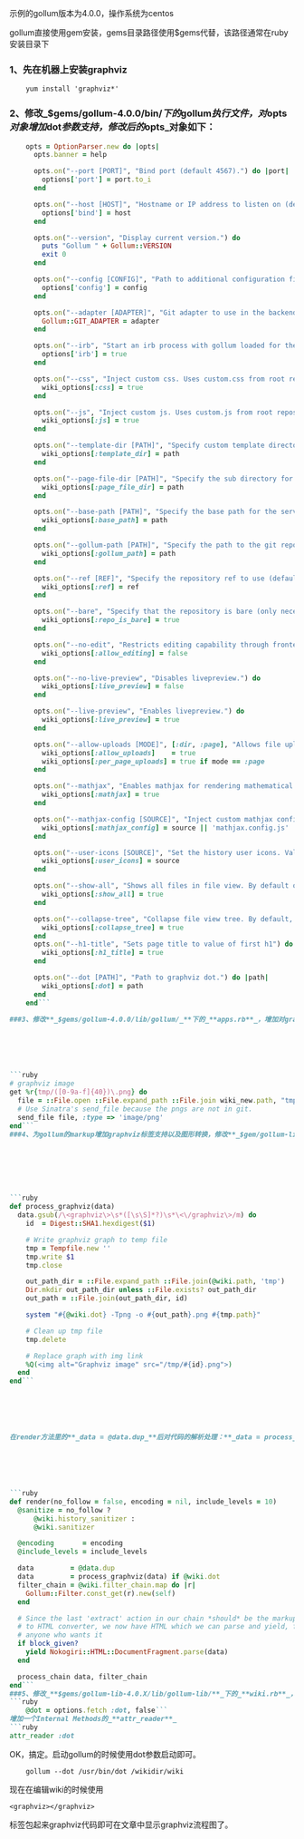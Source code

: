


示例的gollum版本为4.0.0，操作系统为centos







gollum直接使用gem安装，gems目录路径使用$gems代替，该路径通常在ruby安装目录下














### 1、先在机器上安装graphviz







```shell
    yum install 'graphviz*'
```
### 2、修改_**$gems/gollum-4.0.0/bin/**_下的_**gollum**_执行文件，对_**opts**_对象增加_**dot**_参数支持，修改后的_**opts**_对象如下：






```ruby
    opts = OptionParser.new do |opts|
      opts.banner = help

      opts.on("--port [PORT]", "Bind port (default 4567).") do |port|
        options['port'] = port.to_i
      end

      opts.on("--host [HOST]", "Hostname or IP address to listen on (default 0.0.0.0).") do |host|
        options['bind'] = host
      end

      opts.on("--version", "Display current version.") do
        puts "Gollum " + Gollum::VERSION
        exit 0
      end

      opts.on("--config [CONFIG]", "Path to additional configuration file") do |config|
        options['config'] = config
      end

      opts.on("--adapter [ADAPTER]", "Git adapter to use in the backend. Defaults to grit.") do |adapter|
        Gollum::GIT_ADAPTER = adapter
      end

      opts.on("--irb", "Start an irb process with gollum loaded for the current wiki.") do
        options['irb'] = true
      end

      opts.on("--css", "Inject custom css. Uses custom.css from root repository") do
        wiki_options[:css] = true
      end

      opts.on("--js", "Inject custom js. Uses custom.js from root repository") do
        wiki_options[:js] = true
      end

      opts.on("--template-dir [PATH]", "Specify custom template directory") do |path|
        wiki_options[:template_dir] = path
      end

      opts.on("--page-file-dir [PATH]", "Specify the sub directory for all page files (default: repository root).") do |path|
        wiki_options[:page_file_dir] = path
      end

      opts.on("--base-path [PATH]", "Specify the base path for the served pages (default: /) Example: --base-path wiki yields the home page accessible at http://localhost:4567/wiki/.") do |path|
        wiki_options[:base_path] = path
      end

      opts.on("--gollum-path [PATH]", "Specify the path to the git repository to be served.") do |path|
        wiki_options[:gollum_path] = path
      end

      opts.on("--ref [REF]", "Specify the repository ref to use (default: master).") do |ref|
        wiki_options[:ref] = ref
      end

      opts.on("--bare", "Specify that the repository is bare (only necessary when using the grit adapter).") do
        wiki_options[:repo_is_bare] = true
      end

      opts.on("--no-edit", "Restricts editing capability through frontend.")  do
        wiki_options[:allow_editing] = false
      end

      opts.on("--no-live-preview", "Disables livepreview.") do
        wiki_options[:live_preview] = false
      end

      opts.on("--live-preview", "Enables livepreview.") do
        wiki_options[:live_preview] = true
      end

      opts.on("--allow-uploads [MODE]", [:dir, :page], "Allows file uploads. Modes: dir (default, store all uploads in the same directory), page (store each upload at the same location as the page).") do |mode|
        wiki_options[:allow_uploads]    = true
        wiki_options[:per_page_uploads] = true if mode == :page
      end

      opts.on("--mathjax", "Enables mathjax for rendering mathematical equations. Uses the TeX-AMS-MML_HTMLorMML config with the autoload-all extension by default.") do
        wiki_options[:mathjax] = true
      end

      opts.on("--mathjax-config [SOURCE]", "Inject custom mathjax config file. Uses mathjax.config.js from root repository by default") do |source|
        wiki_options[:mathjax_config] = source || 'mathjax.config.js'
      end

      opts.on("--user-icons [SOURCE]", "Set the history user icons. Valid values: gravatar, identicon, none. Default: none.") do |source|
        wiki_options[:user_icons] = source
      end

      opts.on("--show-all", "Shows all files in file view. By default only valid pages are shown.") do
        wiki_options[:show_all] = true
      end

      opts.on("--collapse-tree", "Collapse file view tree. By default, expanded tree is shown.") do
        wiki_options[:collapse_tree] = true
      end
      opts.on("--h1-title", "Sets page title to value of first h1") do
        wiki_options[:h1_title] = true
      end

      opts.on("--dot [PATH]", "Path to graphviz dot.") do |path|
        wiki_options[:dot] = path
      end
    end```

###3、修改**_$gems/gollum-4.0.0/lib/gollum/_**下的_**apps.rb**_，增加对graphviz生成的png文件支持。修改模块_**Precious**_下的_**App**_类，增加一个方法（在get %r方法后增加即可）：






```ruby
# graphviz image
get %r{tmp/([0-9a-f]{40})\.png} do
  file = ::File.open ::File.expand_path ::File.join wiki_new.path, "tmp/#{params[:captures][0]}.png"
  # Use Sinatra's send_file because the pngs are not in git.
  send_file file, :type => 'image/png'
end```
###4、为gollum的markup增加graphviz标签支持以及图形转换，修改**_$gem/gollum-lib-4.0.X/lib/gollum-lib/_**目录下的文件_**markup.rb**_，在class中增加一个函数**_process_graphviz_**：







```ruby
def process_graphviz(data)
  data.gsub(/\<graphviz\>\s*([\s\S]*?)\s*\<\/graphviz\>/m) do
    id  = Digest::SHA1.hexdigest($1)

    # Write graphviz graph to temp file
    tmp = Tempfile.new ''
    tmp.write $1
    tmp.close

    out_path_dir = ::File.expand_path ::File.join(@wiki.path, 'tmp')
    Dir.mkdir out_path_dir unless ::File.exists? out_path_dir
    out_path = ::File.join(out_path_dir, id)

    system "#{@wiki.dot} -Tpng -o #{out_path}.png #{tmp.path}"

    # Clean up tmp file
    tmp.delete

    # Replace graph with img link
    %Q(<img alt="Graphviz image" src="/tmp/#{id}.png">)
  end
end```






在render方法里的**_data = @data.dup_**后对代码的解析处理：**_data = process_graphviz(data) if @wiki.dot_**






```ruby
def render(no_follow = false, encoding = nil, include_levels = 10)
  @sanitize = no_follow ?
      @wiki.history_sanitizer :
      @wiki.sanitizer

  @encoding       = encoding
  @include_levels = include_levels

  data         = @data.dup
  data         = process_graphviz(data) if @wiki.dot
  filter_chain = @wiki.filter_chain.map do |r|
    Gollum::Filter.const_get(r).new(self)
  end

  # Since the last 'extract' action in our chain *should* be the markup
  # to HTML converter, we now have HTML which we can parse and yield, for
  # anyone who wants it
  if block_given?
    yield Nokogiri::HTML::DocumentFragment.parse(data)
  end

  process_chain data, filter_chain
end```
###5、修改_**$gems/gollum-lib-4.0.X/lib/gollum-lib/**_下的_**wiki.rb**_，在**_initialize_**方法中增加一个对象**_@dot_**：
```ruby
    @dot = options.fetch :dot, false```
增加一个Internal Methods的_**attr_reader**_
```ruby
attr_reader :dot
```














OK，搞定。启动gollum的时候使用dot参数启动即可。






```shell
    gollum --dot /usr/bin/dot /wikidir/wiki

```




现在在编辑wiki的时候使用
```
<graphviz></graphviz>
```
标签包起来graphviz代码即可在文章中显示graphviz流程图了。
